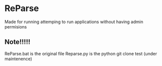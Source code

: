 # ReParse
Made for running attemping to run applications without having admin permisions

## Note!!!!!
ReParse.bat is the original file
Reparse.py is the python git clone test (under maintenence)